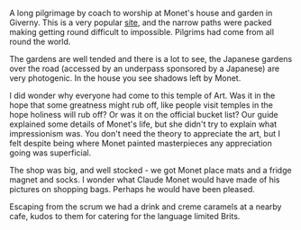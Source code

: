 A long pilgrimage by coach to worship at Monet's house and garden
in Giverny. This is a very popular
[site](http://giverny.org/gardens/fcm/visitgb.htm), and the narrow
paths were packed making getting round difficult to impossible. Pilgrims had
come from all round the world.

The gardens are well tended and there is a lot to see, the
Japanese gardens over the road (accessed by an underpass sponsored
by a Japanese) are very photogenic. In the house you see shadows
left by Monet.

I did wonder why everyone had come to this temple of Art. Was it
in the hope that some greatness might rub off, like people visit
temples in the hope holiness will rub off? Or was it on the official
bucket list? Our guide explained some details of Monet's life, but
she didn't try to explain what impressionism was. You don't need the
theory to appreciate the art, but I felt despite being where Monet
painted masterpieces any appreciation going was superficial.

The shop was big, and well stocked - we got Monet place mats and
a fridge magnet and socks. I wonder what Claude Monet would have
made of his pictures on shopping bags. Perhaps he would have been
pleased.

Escaping from the scrum we had a drink and creme caramels at a nearby
cafe, kudos to them for catering for the language limited Brits.
